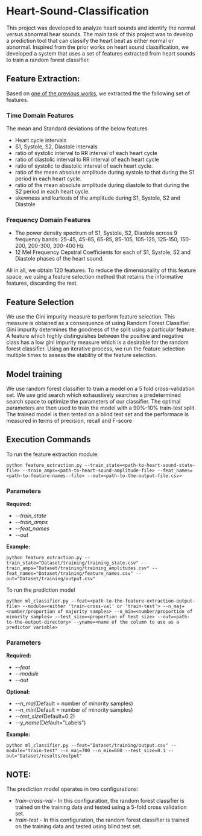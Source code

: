# Heart-Sound-Classification

This project was developed to analyze heart sounds and identify the normal versus abnormal hear sounds. The main task of this project was to develop a prediction tool that can classify the heart beat as either normal or abnormal. Inspired from the prior works on heart sound classification, we developed a system that uses a set of features extracted from heart sounds to train a random forest classifier.

## Feature Extraction:

Based on [one of the previous works](http://ieeexplore.ieee.org/abstract/document/7868819/), we extracted the the following set of features.

### Time Domain Features
The mean and Standard deviations of the below features

- Heart cycle intervals
- S1, Systole, S2, Diastole intervals
- ratio of systolic interval to RR interval of each heart cycle
- ratio of diastolic interval to RR interval of each heart cycle 
- ratio of systolic to diastolic interval of each heart cycle.
- ratio of the mean absolute amplitude during systole to that during the S1 period in each heart cycle.
- ratio of the mean absolute amplitude during diastole to that during the S2 period in each heart cycle.
- skewness and kurtosis of the amplitude during S1, Systole, S2 and Diastole

### Frequency Domain Features
- The power density spectrum of S1, Systole, S2, Diastole across 9 frequency bands: 25-45, 45-65, 65-85, 85-105, 105-125, 125-150, 150-200, 200-300, 300-400 Hz
- 12 Mel Frequency Cepstral Coefficients for each of S1, Systole, S2 and Diastole phases of the heart sound.

All in all, we obtain 120 features. To reduce the dimensionality of this feature space, we using a feature selection method that retains the informative features, discarding the rest.


## Feature Selection

We use the Gini impurity measure to perform feature selection. This measure is obtained as a consequence of using Random Forest Classifier. Gini impurity determines the goodness of the split using a particular feature. A feature which highly distinguishes between the positive and negative class has a low gini impurity measure which is a desirable for the random forest classifier. Using an iterative process, we run the feature selection multiple times to assess the stability of the feature selection.

## Model training

We use random forest classifier to train a model on a 5 fold cross-validation set. We use grid search which exhaustively searches a predetermined search space to optimize the parameters of our classifier. The optimal parameters are then used to train the model with a 90%-10% train-test split. The trained model is then tested on a blind test set and the performace is measured in terms of precision, recall and F-score


## Execution Commands

To run the feature extraction module:
```
python feature_extraction.py --train_state=<path-to-heart-sound-state-file> --train_amps=<path-to-heart-sound-amplitude-file> --feat_names=<path-to-feature-names--file> --out=<path-to-the-output-file.csv>
```
### Parameters
**Required:**
- *--train_state*
- *--train_amps*
- *--feat_names*
- *--out*

**Example:**
```
python feature_extraction.py --train_state="Dataset/training/training_state.csv" --train_amps="Dataset/training/training_amplitudes.csv" --feat_names="Dataset/training/feature_names.csv" --out="Dataset/training/output.csv"
```

To run the prediction model

```
python ml_classifier.py --feat=<path-to-the-feature-extraction-output-file> --module=<either 'train-cross-val' or 'train-test'> --n_maj=<number/proportion of majority samples> --n_min=<number/proportion of minority samples> --test_size=<proportion of test size> --out=<path-to-the-output-directory> --yname=<name of the column to use as a predictor variable>
```
### Parameters
**Required:**
- *--feat*
- *--module*
- *--out*

**Optional:**
- *--n_maj*(Default = number of minority samples)
- *--n_min*(Default = number of minority samples)
- *--test_size*(Default=0.2)
- *--y_name*(Default="Labels")

**Example:**

```
python ml_classifier.py --feat="Dataset/training/output.csv" --module="train-test" --n_maj=700 --n_min=600 --test_size=0.1 --out="Dataset/results/output"
```

## NOTE:
The prediction model operates in two configurations:
- *train-cross-val* - In this configuration, the random forest classifier is trained on the training data and tested using a 5-fold cross validation set.
- *train-test* - In this configuration, the random forest classifier is trained on the training data and tested using blind test set.

